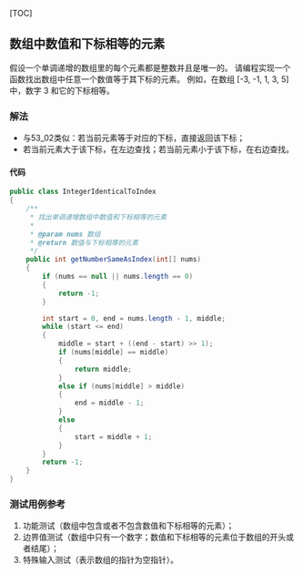 [TOC]

## 数组中数值和下标相等的元素

假设一个单调递增的数组里的每个元素都是整数并且是唯一的。
请编程实现一个函数找出数组中任意一个数值等于其下标的元素。
例如，在数组 [-3, -1, 1, 3, 5] 中，数字 3 和它的下标相等。

### 解法
+ 与53_02类似：若当前元素等于对应的下标，直接返回该下标；
+ 若当前元素大于该下标，在左边查找；若当前元素小于该下标，在右边查找。


#### 代码
```java
public class IntegerIdenticalToIndex
{
    /**
     * 找出单调递增数组中数值和下标相等的元素
     *
     * @param nums 数组
     * @return 数值与下标相等的元素
     */
    public int getNumberSameAsIndex(int[] nums)
    {
        if (nums == null || nums.length == 0)
        {
            return -1;
        }

        int start = 0, end = nums.length - 1, middle;
        while (start <= end)
        {
            middle = start + ((end - start) >> 1);
            if (nums[middle] == middle)
            {
                return middle;
            }
            else if (nums[middle] > middle)
            {
                end = middle - 1;
            }
            else
            {
                start = middle + 1;
            }
        }
        return -1;
    }
}
```



### 测试用例参考
1. 功能测试（数组中包含或者不包含数值和下标相等的元素）；
2. 边界值测试（数组中只有一个数字；数值和下标相等的元素位于数组的开头或者结尾）；
3. 特殊输入测试（表示数组的指针为空指针）。